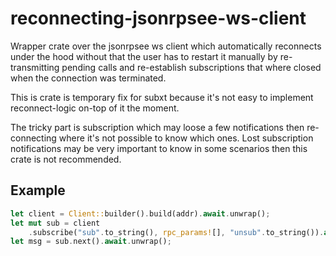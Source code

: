 # reconnecting-jsonrpsee-ws-client

Wrapper crate over the jsonrpsee ws client which automatically reconnects under the hood
without that the user has to restart it manually by re-transmitting pending calls 
and re-establish subscriptions that where closed when the connection was terminated.

This is crate is temporary fix for subxt because it's not easy to implement
reconnect-logic on-top of it the moment.

The tricky part is subscription which may loose a few notifications then re-connecting 
where it's not possible to know which ones.
Lost subscription notifications may be very important to know in some scenarios then
this crate is not recommended.

## Example

```rust
let client = Client::builder().build(addr).await.unwrap();
let mut sub = client
    .subscribe("sub".to_string(), rpc_params![], "unsub".to_string()).await.unwrap();
let msg = sub.next().await.unwrap();
```
